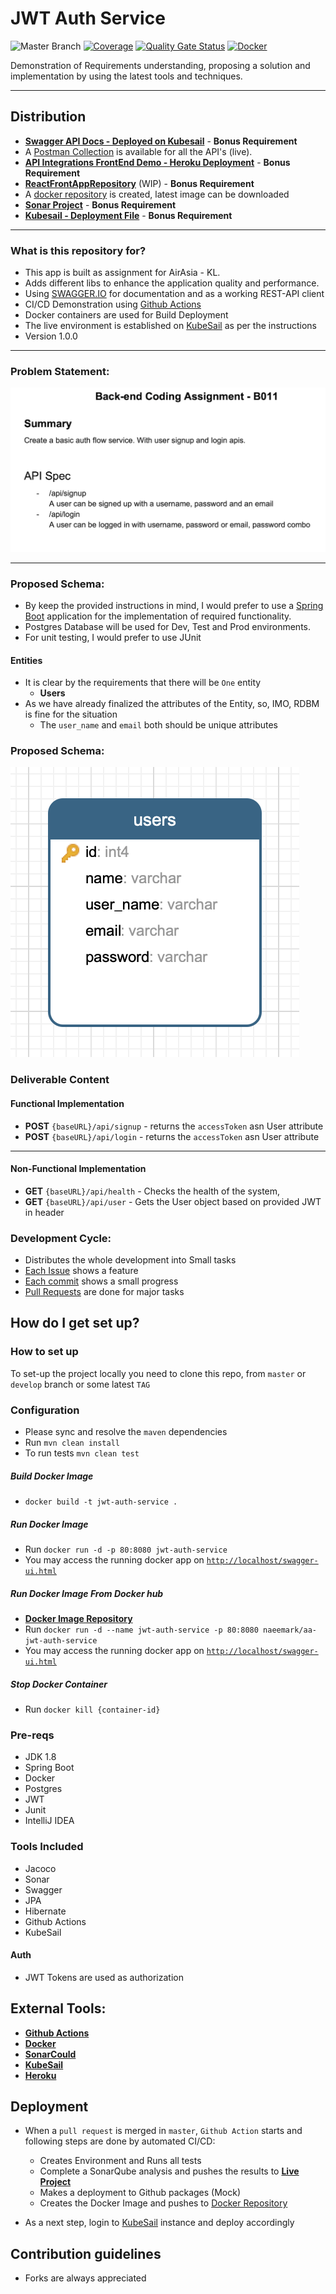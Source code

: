 # JWT Auth Service #

![Master Branch](https://github.com/naeemark/jwt-auth-service/workflows/Master%20Branch/badge.svg?branch=master)
[![Coverage](https://sonarcloud.io/api/project_badges/measure?project=naeemark_jwt-auth-service&metric=coverage)](https://sonarcloud.io/dashboard?id=naeemark_jwt-auth-service) 
[![Quality Gate Status](https://sonarcloud.io/api/project_badges/measure?project=naeemark_jwt-auth-service&metric=alert_status)](https://sonarcloud.io/dashboard?id=naeemark_jwt-auth-service)
[![Docker](https://img.shields.io/docker/automated/naeemark/aa-jwt-auth-service)](https://img.shields.io/docker/automated/naeemark/aa-jwt-auth-service)

Demonstration of Requirements understanding, proposing a solution and implementation by using the latest tools and techniques.

---

## Distribution ##

 - **[Swagger API Docs - Deployed on Kubesail](https://jwt-auth-service.naeemark.usw1.kubesail.org/swagger-ui.html)** - **Bonus Requirement**
 - A [Postman Collection](https://www.getpostman.com/collections/828a77388af0f03f51bc) is available for all the API's (live).
 - **[API Integrations FrontEnd Demo - Heroku Deployment](https://jwt-auth-webapp-service.herokuapp.com/)** - **Bonus Requirement**
 - **[ReactFrontAppRepository](https://github.com/naeemark/jwt-auth-webapp-service.git)** (WIP) - **Bonus Requirement**
 - A [docker repository](https://hub.docker.com/repository/registry-1.docker.io/naeemark/aa-jwt-auth-service) is created, latest image can be downloaded
 - **[Sonar Project](https://sonarcloud.io/dashboard?id=naeemark_jwt-auth-service)** - **Bonus Requirement**
 - **[Kubesail - Deployment File](.kubesail/deployment.yml)** - **Bonus Requirement**

---

### What is this repository for? ###

* This app is built as assignment for AirAsia - KL. 
* Adds different libs to enhance the application quality and performance.
* Using [SWAGGER.IO](www.swagger.io) for documentation and as a working REST-API client
* CI/CD Demonstration using [Github Actions](https://github.com/features/actions)
* Docker containers are used for Build Deployment
* The live environment is established on [KubeSail](https://kubesail.com/) as per the instructions
* Version 1.0.0

---

### Problem Statement:
![Problem Statement](screenshots/problem.png)

---
### Proposed Schema:

- By keep the provided instructions in mind, I would prefer to use a [Spring Boot](https://www.tutorialspoint.com/spring_boot/spring_boot_introduction.htm) application for the implementation of required functionality.
- Postgres Database will be used for Dev, Test and Prod environments.
- For unit testing, I would prefer to use JUnit

#### Entities ####
- It is clear by the requirements that there will be `One` entity
    * **Users**
- As we have already finalized the attributes of the Entity, so, IMO, RDBM is fine for the situation
    - The `user_name` and `email` both should be unique attributes     


### Proposed Schema:
![Problem Schema](screenshots/erd.png)

### Deliverable Content ###

#### Functional Implementation ####
 * **POST** `{baseURL}/api/signup` - returns the `accessToken` asn User attribute
 * **POST** `{baseURL}/api/login` - returns the `accessToken` asn User attribute 
 ---
#### Non-Functional Implementation ####
 * **GET** `{baseURL}/api/health` - Checks the health of the system,
 * **GET** `{baseURL}/api/user` - Gets the User object based on provided JWT in header
 
 
### Development Cycle:
- Distributes the whole development into Small tasks
- [Each Issue](https://github.com/naeemark/jwt-auth-service/issues?q=is%3Aissue) shows a feature
- [Each commit](https://github.com/naeemark/jwt-auth-service/commits/master) shows a small progress
- [Pull Requests](https://github.com/naeemark/jwt-auth-service/pulls?q=is%3Apr+is%3Aclosed) are done for major tasks
 
## How do I get set up? ##

### How to set up ###
To set-up the project locally you need to clone this repo, from `master` or `develop` branch or some latest `TAG`

### Configuration ###
- Please sync and resolve the `maven` dependencies
- Run `mvn clean install`
- To run tests `mvn clean test`


##### Build Docker Image
- `docker build -t jwt-auth-service .`


##### Run Docker Image
- Run `docker run -d -p 80:8080 jwt-auth-service`
- You may access the running docker app on [`http://localhost/swagger-ui.html`](http://localhost/swagger-ui.html)

##### Run Docker Image From Docker hub
- **[Docker Image Repository](https://hub.docker.com/repository/docker/naeemark/aa-jwt-auth-service)**
- Run `docker run -d --name jwt-auth-service -p 80:8080 naeemark/aa-jwt-auth-service`
- You may access the running docker app on [`http://localhost/swagger-ui.html`](http://localhost/swagger-ui.html)


##### Stop Docker Container
- Run `docker kill {container-id}`

### Pre-reqs
- JDK 1.8
- Spring Boot
- Docker
- Postgres
- JWT
- Junit
- IntelliJ IDEA


### Tools Included
- Jacoco
- Sonar
- Swagger
- JPA
- Hibernate
- Github Actions
- KubeSail


#### Auth ####
- JWT Tokens are used as authorization


## External Tools: ##

- **[Github Actions](https://github.com/features/actions)**
- **[Docker](https://www.docker.com/)**
- **[SonarCould](https://sonarcloud.io/)**
- **[KubeSail](https://kubesail.com/)**
- **[Heroku](https://heroku.com/)**


## Deployment

- When a `pull request` is merged in `master`, `Github Action` starts and following steps are done by automated CI/CD:
    - Creates Environment and Runs all tests
    - Complete a SonarQube analysis and pushes the results to **[Live Project](https://sonarcloud.io/dashboard?branch=develop&id=naeemark_jwt-auth-service)**
    - Makes a deployment to Github packages (Mock)
    - Creates the Docker Image and pushes to [Docker Repository](https://hub.docker.com/repository/registry-1.docker.io/naeemark/aa-jwt-auth-service)
    
- As a next step, login to [KubeSail](https://kubesail.com/) instance and deploy accordingly


## Contribution guidelines ##

- Forks are always appreciated

